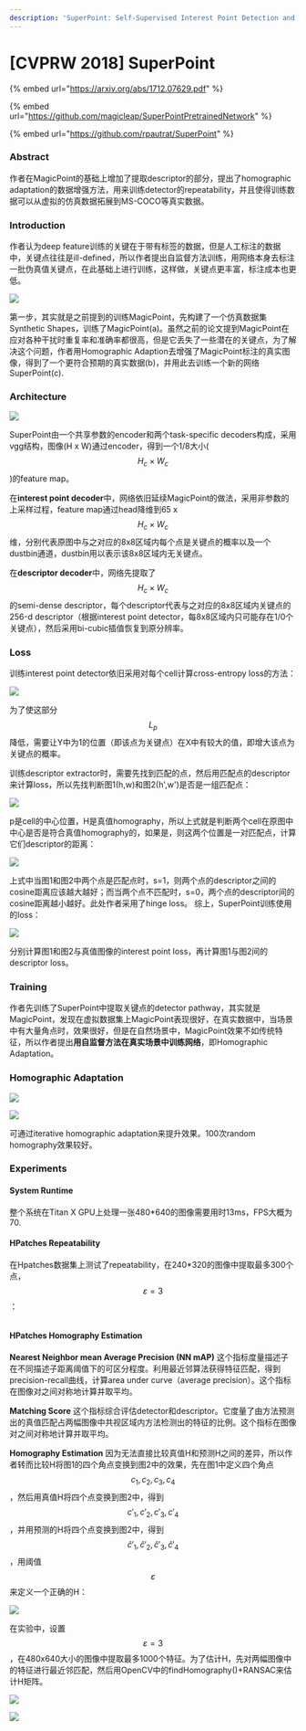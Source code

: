 ```yaml
---
description: 'SuperPoint: Self-Supervised Interest Point Detection and Description'
---
```


# \[CVPRW 2018] SuperPoint

{% embed url="https://arxiv.org/abs/1712.07629.pdf" %}

{% embed url="https://github.com/magicleap/SuperPointPretrainedNetwork" %}

{% embed url="https://github.com/rpautrat/SuperPoint" %}

### Abstract

作者在MagicPoint的基础上增加了提取descriptor的部分，提出了homographic adaptation的数据增强方法，用来训练detector的repeatability，并且使得训练数据可以从虚拟的仿真数据拓展到MS-COCO等真实数据。

### Introduction

作者认为deep feature训练的关键在于带有标签的数据，但是人工标注的数据中，关键点往往是ill-defined，所以作者提出自监督方法训练，用网络本身去标注一批伪真值关键点，在此基础上进行训练，这样做，关键点更丰富，标注成本也更低。&#x20;

![](<../../.gitbook/assets/image (1014).png>)

第一步，其实就是之前提到的训练MagicPoint，先构建了一个仿真数据集Synthetic Shapes，训练了MagicPoint(a)。虽然之前的论文提到MagicPoint在应对各种干扰时重复率和准确率都很高，但是它丢失了一些潜在的关键点，为了解决这个问题，作者用Homographic Adaption去增强了MagicPoint标注的真实图像，得到了一个更符合预期的真实数据(b)，并用此去训练一个新的网络SuperPoint(c).

### Architecture

![](<../../.gitbook/assets/image (3) (1).png>)

SuperPoint由一个共享参数的encoder和两个task-specific decoders构成，采用vgg结构，图像(H x W)通过encoder，得到一个1/8大小($$H_c \times W_c$$)的feature map。&#x20;

在**interest point decoder**中，网络依旧延续MagicPoint的做法，采用非参数的上采样过程，feature map通过head降维到65 x $$H_c \times W_c$$维，分别代表原图中与之对应的8x8区域内每个点是关键点的概率以及一个dustbin通道，dustbin用以表示该8x8区域内无关键点。&#x20;

在**descriptor decoder**中，网络先提取了$$H_c \times W_c$$的semi-dense descriptor，每个descriptor代表与之对应的8x8区域内关键点的256-d descriptor（根据interest point detector，每8x8区域内只可能存在1/0个关键点），然后采用bi-cubic插值恢复到原分辨率。

### Loss

训练interest point detector依旧采用对每个cell计算cross-entropy loss的方法：&#x20;

![](<../../.gitbook/assets/image (534).png>)

为了使这部分$$L_p$$降低，需要让Y中为1的位置（即该点为关键点）在X中有较大的值，即增大该点为关键点的概率。&#x20;

训练descriptor extractor时，需要先找到匹配的点，然后用匹配点的descriptor来计算loss，所以先找判断图1(h,w)和图2(h',w')是否是一组匹配点：&#x20;

![](<../../.gitbook/assets/image (857).png>)

p是cell的中心位置，H是真值homography，所以上式就是判断两个cell在原图中中心是否是符合真值homography的，如果是，则这两个位置是一对匹配点，计算它们descriptor的距离：&#x20;

![](<../../.gitbook/assets/image (1020).png>)

上式中当图1和图2中两个点是匹配点时，s=1，则两个点的descriptor之间的cosine距离应该越大越好；而当两个点不匹配时，s=0，两个点的descriptor间的cosine距离越小越好。此处作者采用了hinge loss。 综上，SuperPoint训练使用的loss：&#x20;

![](<../../.gitbook/assets/image (39).png>)

分别计算图1和图2与真值图像的interest point loss，再计算图1与图2间的descriptor loss。

### Training

作者先训练了SuperPoint中提取关键点的detector pathway，其实就是MagicPoint，发现在虚拟数据集上MagicPoint表现很好，在真实数据中，当场景中有大量角点时，效果很好，但是在自然场景中，MagicPoint效果不如传统特征，所以作者提出**用自监督方法在真实场景中训练网络**，即Homographic Adaptation。

### Homographic Adaptation

![](<../../.gitbook/assets/image (520).png>)

![](../../.gitbook/assets/1638243423573.png)

可通过iterative homographic adaptation来提升效果。100次random homography效果较好。

### Experiments

#### System Runtime

整个系统在Titan X GPU上处理一张480\*640的图像需要用时13ms，FPS大概为70.

#### HPatches Repeatability

在Hpatches数据集上测试了repeatability，在240\*320的图像中提取最多300个点，$$\varepsilon=3$$：&#x20;

<div align="left">

<img src="../../.gitbook/assets/image (508).png" alt="">

</div>

#### HPatches Homography Estimation

**Nearest Neighbor mean Average Precision (NN mAP)** 这个指标度量描述子在不同描述子距离阈值下的可区分程度。利用最近邻算法获得特征匹配，得到precision-recall曲线，计算area under curve（average precision）。这个指标在图像对之间对称地计算并取平均。&#x20;

**Matching Score** 这个指标综合评估detector和descriptor。它度量了由方法预测出的真值匹配占两幅图像中共视区域内方法检测出的特征的比例。这个指标在图像对之间对称地计算并取平均。&#x20;

**Homography Estimation** 因为无法直接比较真值H和预测H之间的差异，所以作者转而比较H将图1的四个角点变换到图2中的效果，先在图1中定义四个角点$$c_1,c_2,c_3,c_4$$，然后用真值H将四个点变换到图2中，得到$$c'_1,c'_2,c'_3,c'_4$$，并用预测的H将四个点变换到图2中，得到$$\hat{c}'_1,\hat{c}'_2,\hat{c}'_3,\hat{c}'_4$$，用阈值$$\varepsilon$$来定义一个正确的H：

![](../../.gitbook/assets/1638268886905.png)

在实验中，设置$$\varepsilon=3$$，在480x640大小的图像中提取最多1000个特征。为了估计H，先对两幅图像中的特征进行最近邻匹配，然后用OpenCV中的findHomography()+RANSAC来估计H矩阵。

![](<../../.gitbook/assets/image (198).png>)

![](../../.gitbook/assets/1638269256785.png)
